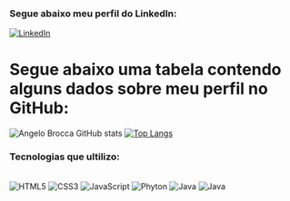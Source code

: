 ### Segue abaixo meu perfil do LinkedIn:

[![LinkedIn](https://img.shields.io/badge/LinkedIn-0077B5?style=for-the-badge&logo=linkedin&logoColor=white)](https:www.linkedin.com/in/angelo-brocca-87bb1a148)

# Segue abaixo uma tabela contendo alguns dados sobre meu perfil no GitHub:

![Angelo Brocca GitHub stats](https://github-readme-stats.vercel.app/api?username=AngeloBrocca&show_icons=true&theme=tokyonight)
[![Top Langs](https://github-readme-stats.vercel.app/api/top-langs/?username=AngeloBrocca)](https://github.com/anuraghazra/github-readme-stats)

### Tecnologias que ultilizo:

<div style="display: inline_block"><br/>
  <img alagn="center" alt="HTML5" src="https://img.shields.io/badge/HTML5-E34F26?style=for-the-badge&logo=html5&logoColor=white" /> 
  <img alagn="center" alt="CSS3" src="https://img.shields.io/badge/CSS3-1572B6?style=for-the-badge&logo=css3&logoColor=white" />  
  <img alagn="center" alt="JavaScript"    src="https://img.shields.io/badge/JavaScript-323330?style=for-the-badge&logo=javascript&logoColor=F7DF1E" />  
  <img alagn="center" alt="Phyton" src="https://img.shields.io/badge/Python-14354C?style=for-the-badge&logo=python&logoColor=white" /> 
  <img alagn="center" alt="Java" src="https://img.shields.io/badge/Java-ED8B00?style=for-the-badge&logo=java&logoColor=white" />
<img alagn="center" alt="Java" src="https://img.shields.io/badge/CSharp-BC02D4?style=for-the-badge&logo=CSharp&logoColor=white" />
